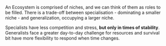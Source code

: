 An Ecosystem is comprised of niches, and we can think of them as roles to be filled. There is a trade-off between specialisation - dominating a smaller niche - and generalization, occupying a larger niche.

Specialists have less competition and stress, **but only in times of stability**. Generalists face a greater day-to-day challenge for resources and survival bit have more flexibility to respond when time changes.